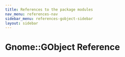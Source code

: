 ```yaml
---
title: References to the package modules
nav_menu: references-nav
sidebar_menu: references-gobject-sidebar
layout: sidebar
---
```

# Gnome::GObject Reference
